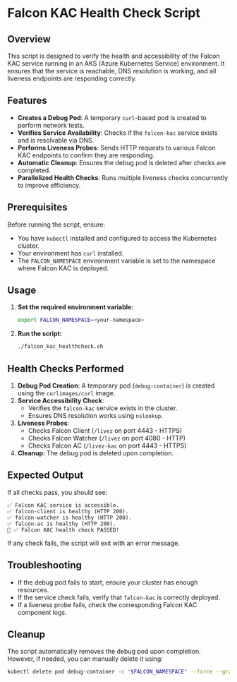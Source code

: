 # Falcon KAC Health Check Script

## Overview
This script is designed to verify the health and accessibility of the Falcon KAC service running in an AKS (Azure Kubernetes Service) environment. It ensures that the service is reachable, DNS resolution is working, and all liveness endpoints are responding correctly.

## Features
- **Creates a Debug Pod**: A temporary `curl`-based pod is created to perform network tests.
- **Verifies Service Availability**: Checks if the `falcon-kac` service exists and is resolvable via DNS.
- **Performs Liveness Probes**: Sends HTTP requests to various Falcon KAC endpoints to confirm they are responding.
- **Automatic Cleanup**: Ensures the debug pod is deleted after checks are completed.
- **Parallelized Health Checks**: Runs multiple liveness checks concurrently to improve efficiency.

## Prerequisites
Before running the script, ensure:
- You have `kubectl` installed and configured to access the Kubernetes cluster.
- Your environment has `curl` installed.
- The `FALCON_NAMESPACE` environment variable is set to the namespace where Falcon KAC is deployed.

## Usage
1. **Set the required environment variable:**
   ```sh
   export FALCON_NAMESPACE=<your-namespace>
   ```
2. **Run the script:**
   ```sh
   ./falcon_kac_healthcheck.sh
   ```

## Health Checks Performed
1. **Debug Pod Creation**: A temporary pod (`debug-container`) is created using the `curlimages/curl` image.
2. **Service Accessibility Check**:
   - Verifies the `falcon-kac` service exists in the cluster.
   - Ensures DNS resolution works using `nslookup`.
3. **Liveness Probes**:
   - Checks Falcon Client (`/livez` on port 4443 - HTTPS)
   - Checks Falcon Watcher (`/livez` on port 4080 - HTTP)
   - Checks Falcon AC (`/livez-kac` on port 4443 - HTTPS)
4. **Cleanup**: The debug pod is deleted upon completion.

## Expected Output
If all checks pass, you should see:
```
✅ Falcon KAC service is accessible.
✅ falcon-client is healthy (HTTP 200).
✅ falcon-watcher is healthy (HTTP 200).
✅ falcon-ac is healthy (HTTP 200).
🎉 ✅ Falcon KAC health check PASSED!
```
If any check fails, the script will exit with an error message.

## Troubleshooting
- If the debug pod fails to start, ensure your cluster has enough resources.
- If the service check fails, verify that `falcon-kac` is correctly deployed.
- If a liveness probe fails, check the corresponding Falcon KAC component logs.

## Cleanup
The script automatically removes the debug pod upon completion. However, if needed, you can manually delete it using:
```sh
kubectl delete pod debug-container -n "$FALCON_NAMESPACE" --force --grace-period=0
```
